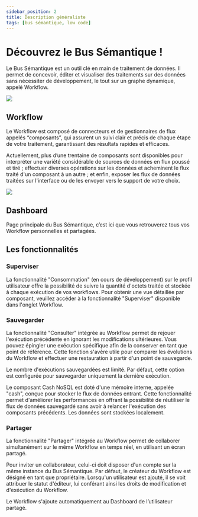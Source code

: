 ```yaml
---
sidebar_position: 2
title: Description généraliste
tags: [bus sémantique, low code]
---
```


# Découvrez le Bus Sémantique !

Le Bus Sémantique est un outil clé en main de traitement de données. Il permet de concevoir, éditer et visualiser des traitements sur des données sans nécessiter de développement, le tout sur un graphe dynamique, appelé Workflow.

![]("../../../static/img/Capturegrappe.png)

## Workflow
Le Workflow est composé de connecteurs et de gestionnaires de flux appelés “composants”, qui assurent un suivi clair et précis de chaque étape de votre traitement, garantissant des résultats rapides et efficaces. 

Actuellement, plus d’une trentaine de composants sont disponibles pour interpréter une variété considérable de sources de données en flux poussé et tiré ; effectuer diverses opérations sur les données et acheminent le flux traité d'un composant à un autre ; et enfin, exposer les flux de données traitées sur l'interface ou de les envoyer vers le support de votre choix.

![]("../../../static/img/agregation-agenda-comme-un.png)

## Dashboard
Page principale du Bus Sémantique, c’est ici que vous retrouverez tous vos Workflow personnelles et partagées.

## Les fonctionnalités
### Superviser
La fonctionnalité "Consommation" (en cours de développement) sur le profil utilisateur offre la possibilité de suivre la quantité d'octets traitée et stockée à chaque exécution de vos workflows. Pour obtenir une vue détaillée par composant, veuillez accéder à la fonctionnalité "Superviser" disponible dans l'onglet Workflow.

### Sauvegarder
La fonctionnalité "Consulter" intégrée au Workflow permet de rejouer l'exécution précédente en ignorant les modifications ultérieures. Vous pouvez épingler une exécution spécifique afin de la conserver en tant que point de référence. Cette fonction s'avère utile pour comparer les évolutions du Workflow et effectuer une restauration à partir d'un point de sauvegarde.

Le nombre d'exécutions sauvegardées est limité. Par défaut, cette option est configurée pour sauvegarder uniquement la dernière exécution.

Le composant Cash NoSQL est doté d'une mémoire interne, appelée "cash", conçue pour stocker le flux de données entrant. Cette fonctionnalité permet d'améliorer les performances en offrant la possibilité de réutiliser le flux de données sauvegardé sans avoir à relancer l'exécution des composants précédents. Les données sont stockées localement.

### Partager
La fonctionnalité "Partager" intégrée au Workflow permet de collaborer simultanément sur le même Workflow en temps réel, en utilisant un écran partagé. 

Pour inviter un collaborateur, celui-ci doit disposer d'un compte sur la même instance du Bus Sémantique.
Par défaut, le créateur du Workflow est désigné en tant que propriétaire. Lorsqu'un utilisateur est ajouté, il se voit attribuer le statut d'éditeur, lui conférant ainsi les droits de modification et d'exécution du Workflow. 

Le Workflow s'ajoute automatiquement au Dashboard de l’utilisateur partagé.
